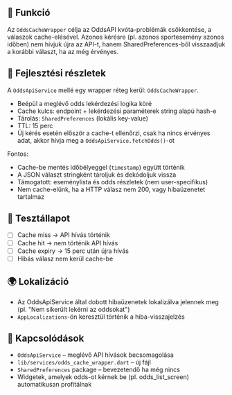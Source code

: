 ## 🎯 Funkció

Az `OddsCacheWrapper` célja az OddsAPI kvóta-problémák csökkentése, a válaszok cache-elésével. Azonos kérésre (pl. azonos sportesemény azonos időben) nem hívjuk újra az API-t, hanem SharedPreferences-ből visszaadjuk a korábbi választ, ha az még érvényes.

## 🧠 Fejlesztési részletek

A `OddsApiService` mellé egy wrapper réteg kerül: `OddsCacheWrapper`.

* Beépül a meglévő odds lekérdezési logika köré
* Cache kulcs: endpoint + lekérdezési paraméterek string alapú hash-e
* Tárolás: `SharedPreferences` (lokális key-value)
* TTL: 15 perc
* Új kérés esetén először a cache-t ellenőrzi, csak ha nincs érvényes adat, akkor hívja meg a `OddsApiService.fetchOdds()`-ot

Fontos:

* Cache-be mentés időbélyeggel (`timestamp`) együtt történik
* A JSON választ stringként tároljuk és dekódoljuk vissza
* Támogatott: eseménylista és odds részletek (nem user-specifikus)
* Nem cache-elünk, ha a HTTP válasz nem 200, vagy hibaüzenetet tartalmaz

## 🧪 Tesztállapot

* [ ] Cache miss → API hívás történik
* [ ] Cache hit → nem történik API hívás
* [ ] Cache expiry → 15 perc után újra hívás
* [ ] Hibás válasz nem kerül cache-be

## 🌍 Lokalizáció

* Az OddsApiService által dobott hibaüzenetek lokalizálva jelennek meg (pl. "Nem sikerült lekérni az oddsokat")
* `AppLocalizations`-ön keresztül történik a hiba-visszajelzés

## 📎 Kapcsolódások

* `OddsApiService` – meglévő API hívások becsomagolása
* `lib/services/odds_cache_wrapper.dart` – új fájl
* `SharedPreferences` package – bevezetendő ha még nincs
* Widgetek, amelyek odds-ot kérnek be (pl. odds\_list\_screen) automatikusan profitálnak
